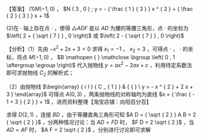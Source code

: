 【答案】 $( 1 ) M ( - 1 , 0 )$ ， $N ( 3 , 0 ) ; y = - { \frac { 1 } { 3 } } x ^ { 2 } + { \frac { 2 } { 3 } } x + 1$

(2)在 $\cdot$ 轴上存在点 $\cdot$ ，使得 $\triangle A D F$ 是以 $A D$ 为腰的等腰三角形，点 $\cdot$ 的坐标为 $\left( 2 + { \sqrt { 7 } } , 0 \right)$ 或 $\left( 2 - { \sqrt { 7 } } , 0 \right)$

【分析】（1）先由 $- x ^ { 2 } + 2 x + 3 = 0$ 求得 $x _ { 1 } = - 1$ ， $x _ { 2 } = 3$ ，可得点 $\cdot$ ， $\cdot$ 的坐标，将点 $M ( - 1 , 0 )$ ， $B \mathopen { } \mathclose \bgroup \left( 0 , 1 \aftergroup \egroup \right)$ 代入抛物线 $y = a x ^ { 2 } - 2 a x + c$ ，利用待定系数法即可求抛物线 $C _ { 2 }$ 的解析式；

（2）由抛物线 $\begin{array} { r l } { C _ { 1 } } & { { } \ y = - x ^ { 2 } + 2 x + 3 } \end{array}$ 可得点 $A ( 0 , 3 )$ ，两条抛物线的对称轴均为直线 $x = { \frac { - 1 + 3 } { 2 } } = 1$ ，进而资料整理【淘宝店铺：向阳百分百】

求得 $D ( 2 , 1 )$ ，连接 $B D$ ，由于等腰直角三角形可知 $A D = { \sqrt { 2 } } A B = 2 { \sqrt { 2 } }$ ，分两种情况讨论：当 $A D = F D$ 时， $F D = 2 \sqrt { 2 }$ ，当 $A D = A F$ 时， $A F = 2 \sqrt { 2 }$ ，分别进行讨论即可求解
